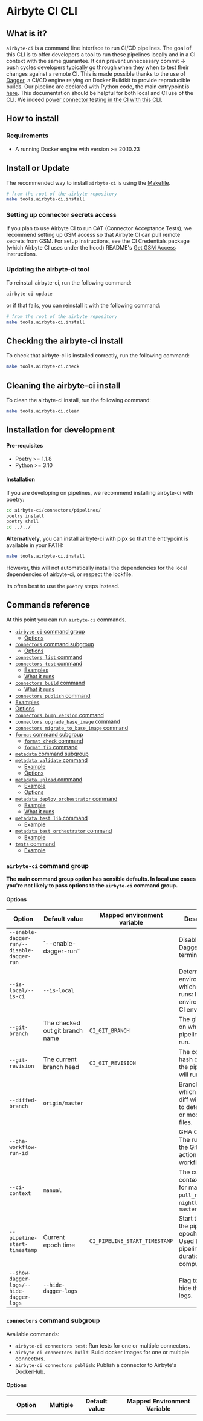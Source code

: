 # Airbyte CI CLI

## What is it?
`airbyte-ci` is a command line interface to run CI/CD pipelines.
The goal of this CLI is to offer developers a tool to run these pipelines locally and in a CI context with the same guarantee.
It can prevent unnecessary commit -> push cycles developers typically go through when they when to test their changes against a remote CI.
This is made possible thanks to the use of [Dagger](https://dagger.io), a CI/CD engine relying on Docker Buildkit to provide reproducible builds.
Our pipeline are declared with Python code, the main entrypoint is [here](https://github.com/airbytehq/airbyte/blob/master/airbyte-ci/connector_ops/connector_ops/pipelines/commands/airbyte_ci.py).
This documentation should be helpful for both local and CI use of the CLI. We indeed [power connector testing in the CI with this CLI](https://github.com/airbytehq/airbyte/blob/master/.github/workflows/connector_integration_test_single_dagger.yml#L78).

## How to install
### Requirements
* A running Docker engine with version >= 20.10.23


## Install or Update

The recommended way to install `airbyte-ci` is using the [Makefile](../../../Makefile).

```sh
# from the root of the airbyte repository
make tools.airbyte-ci.install
```

### Setting up connector secrets access

If you plan to use Airbyte CI to run CAT (Connector Acceptance Tests), we recommend setting up GSM
access so that Airbyte CI can pull remote secrets from GSM. For setup instructions, see the
CI Credentials package (which Airbyte CI uses under the hood) README's
[Get GSM Access](https://github.com/airbytehq/airbyte/blob/master/airbyte-ci/connectors/ci_credentials/README.md#get-gsm-access)
instructions.

### Updating the airbyte-ci tool
To reinstall airbyte-ci, run the following command:
```sh
airbyte-ci update
```

or if that fails, you can reinstall it with the following command:
```sh
# from the root of the airbyte repository
make tools.airbyte-ci.install
```

## Checking the airbyte-ci install
To check that airbyte-ci is installed correctly, run the following command:
```sh
make tools.airbyte-ci.check
```

## Cleaning the airbyte-ci install
To clean the airbyte-ci install, run the following command:
```sh
make tools.airbyte-ci.clean
```

## Installation for development

#### Pre-requisites
* Poetry >= 1.1.8
* Python >= 3.10

#### Installation

If you are developing on pipelines, we recommend installing airbyte-ci with poetry:

```bash
cd airbyte-ci/connectors/pipelines/
poetry install
poetry shell
cd ../../
```

**Alternatively**, you can install airbyte-ci with pipx so that the entrypoint is available in your PATH:

```bash
make tools.airbyte-ci.install
```

However, this will not automatically install the dependencies for the local dependencies of airbyte-ci, or respect the lockfile.

Its often best to use the `poetry` steps instead.


## Commands reference
At this point you can run `airbyte-ci` commands.
- [`airbyte-ci` command group](#airbyte-ci)
  * [Options](#options)
- [`connectors` command subgroup](#connectors-command-subgroup)
  * [Options](#options-1)
- [`connectors list` command](#connectors-list-command)
- [`connectors test` command](#connectors-test-command)
  * [Examples](#examples-)
  * [What it runs](#what-it-runs-)
- [`connectors build` command](#connectors-build-command)
  * [What it runs](#what-it-runs)
- [`connectors publish` command](#connectors-publish-command)
- [Examples](#examples)
- [Options](#options-2)
- [`connectors bump_version` command](#connectors-bump_version)
- [`connectors upgrade_base_image` command](#connectors-upgrade_base_image)
- [`connectors migrate_to_base_image` command](#connectors-migrate_to_base_image)
- [`format` command subgroup](#format-subgroup)
  * [`format check` command](#format-check-command)
  * [`format fix` command](#format-fix-command)
- [`metadata` command subgroup](#metadata-command-subgroup)
- [`metadata validate` command](#metadata-validate-command)
  * [Example](#example)
  * [Options](#options-3)
- [`metadata upload` command](#metadata-upload-command)
  * [Example](#example-1)
  * [Options](#options-4)
- [`metadata deploy orchestrator` command](#metadata-deploy-orchestrator-command)
  * [Example](#example-2)
  * [What it runs](#what-it-runs--1)
- [`metadata test lib` command](#metadata-test-lib-command)
  * [Example](#example-3)
- [`metadata test orchestrator` command](#metadata-test-orchestrator-command)
  * [Example](#example-4)
- [`tests` command](#test-command)
  * [Example](#example-5)
### <a id="airbyte-ci-command-group"></a>`airbyte-ci` command group
**The main command group option has sensible defaults. In local use cases you're not likely to pass options to the `airbyte-ci` command group.**

#### Options

| Option                                     | Default value                                                                                                                                                      | Mapped environment variable   | Description                                                                                 |
| ------------------------------------------ | ------------------------------------------------------------------------------------------------------------------------------------------------------------------ | ----------------------------- | ------------------------------------------------------------------------------------------- |
| `--enable-dagger-run/--disable-dagger-run` | `--enable-dagger-run``      |                               | Disables the Dagger terminal UI. |                               | |                               | |                               |                                                                                             |
| `--is-local/--is-ci`                       | `--is-local`                                                                                                                                                       |                               | Determines the environment in which the CLI runs: local environment or CI environment.      |
| `--git-branch`                             | The checked out git branch name                                                                                                                                    | `CI_GIT_BRANCH`               | The git branch on which the pipelines will run.                                             |
| `--git-revision`                           | The current branch head                                                                                                                                            | `CI_GIT_REVISION`             | The commit hash on which the pipelines will run.                                            |
| `--diffed-branch`                          | `origin/master`                                                                                                                                                    |                               | Branch to which the git diff will happen to detect new or modified files.                   |
| `--gha-workflow-run-id`                    |                                                                                                                                                                    |                               | GHA CI only - The run id of the GitHub action workflow                                      |
| `--ci-context`                             | `manual`                                                                                                                                                           |                               | The current CI context: `manual` for manual run, `pull_request`, `nightly_builds`, `master` |
| `--pipeline-start-timestamp`               | Current epoch time                                                                                                                                                 | `CI_PIPELINE_START_TIMESTAMP` | Start time of the pipeline as epoch time. Used for pipeline run duration computation.       |
| `--show-dagger-logs/--hide-dagger-logs`    | `--hide-dagger-logs`                                                                                                                                               |                               | Flag to show or hide the dagger logs.                                                       |

### <a id="connectors-command-subgroup"></a>`connectors` command subgroup

Available commands:
* `airbyte-ci connectors test`: Run tests for one or multiple connectors.
* `airbyte-ci connectors build`: Build docker images for one or multiple connectors.
* `airbyte-ci connectors publish`: Publish a connector to Airbyte's DockerHub.

#### Options
| Option                                                         | Multiple | Default value                    | Mapped Environment Variable | Description                                                                                                                                                                                                                                                                                                                                                                                                                                                                               |
| -------------------------------------------------------------- | -------- | -------------------------------- | --------------------------- | ----------------------------------------------------------------------------------------------------------------------------------------------------------------------------------------------------------------------------------------------------------------------------------------------------------------------------------------------------------------------------------------------------------------------------------------------------------------------------------------- |
| `--use-remote-secrets/--use-local-secrets`                     | False    |                                  |                             | If --use-remote-secrets, connectors configuration will be pulled from Google Secret Manager. Requires the `GCP_GSM_CREDENTIALS` environment variable to be set with a service account with permission to read GSM secrets. If --use-local-secrets the connector configuration will be read from the local connector `secrets` folder. If this flag is not used and a `GCP_GSM_CREDENTIALS` environment variable is set remote secrets will be used, local secrets will be used otherwise. |
| `--name`                                                       | True     |                                  |                             | Select a specific connector for which the pipeline will run. Can be used multiple times to select multiple connectors. The expected name is the connector technical name. e.g. `source-pokeapi`                                                                                                                                                                                                                                                                                           |
| `--support-level`                                              | True     |                                  |                             | Select connectors with a specific support level: `community`, `certified`. Can be used multiple times to select multiple support levels.                                                                                                                                                                                                                                                                                                                                                  |
| `--metadata-query`                                             | False    |                                  |                             | Filter connectors by the `data` field in the metadata file using a [simpleeval](https://github.com/danthedeckie/simpleeval) query. e.g. 'data.ab_internal.ql == 200'                                                                                                                                                                                                                                                                                                                      |
| `--use-local-cdk`                                              | False    | False                            |                             | Build with the airbyte-cdk from the local repository. " "This is useful for testing changes to the CDK.                                                                                                                                                                                                                                                                                                                                                                                   |
| `--language`                                                   | True     |                                  |                             | Select connectors with a specific language: `python`, `low-code`, `java`. Can be used multiple times to select multiple languages.                                                                                                                                                                                                                                                                                                                                                        |
| `--modified`                                                   | False    | False                            |                             | Run the pipeline on only the modified connectors on the branch or previous commit (depends on the pipeline implementation).                                                                                                                                                                                                                                                                                                                                                               |
| `--concurrency`                                                | False    | 5                                |                             | Control the number of connector pipelines that can run in parallel. Useful to speed up pipelines or control their resource usage.                                                                                                                                                                                                                                                                                                                                                         |
| `--metadata-change-only/--not-metadata-change-only`            | False    | `--not-metadata-change-only`     |                             | Only run the pipeline on connectors with changes on their metadata.yaml file.                                                                                                                                                                                                                                                                                                                                                                                                             |
| `--enable-dependency-scanning / --disable-dependency-scanning` | False    | ` --disable-dependency-scanning` |                             | When enabled the dependency scanning will be performed to detect the connectors to select according to a dependency change.                                                                                                                                                                                                                                                                                                                                                               |
| `--docker-hub-username`                                        |          |                                  | DOCKER_HUB_USERNAME         | Your username to connect to DockerHub. Required for the publish subcommand.                                                                                                                                                                                                                                                                                                                                                                                                               |
| `--docker-hub-password`                                        |          |                                  | DOCKER_HUB_PASSWORD         | Your password to connect to DockerHub. Required for the publish subcommand.                                                                                                                                                                                                                                                                                                                                                                                                               |


### <a id="connectors-list-command"></a>`connectors list` command
Retrieve the list of connectors satisfying the provided filters.

#### Examples
List all connectors:

`airbyte-ci connectors list`

List certified connectors:

`airbyte-ci connectors --support-level=certified list`

List connectors changed on the current branch:

`airbyte-ci connectors --modified list`

List connectors with a specific language:

`airbyte-ci connectors --language=python list`

List connectors with multiple filters:

`airbyte-ci connectors --language=low-code --support-level=certified list`


### <a id="connectors-test-command"></a>`connectors test` command
Run a test pipeline for one or multiple connectors.

#### Examples

Test a single connector:
`airbyte-ci connectors --name=source-pokeapi test`

Test multiple connectors:
`airbyte-ci connectors --name=source-pokeapi --name=source-bigquery test`

Test certified connectors:
`airbyte-ci connectors --support-level=certified test`

Test connectors changed on the current branch:
`airbyte-ci connectors --modified test`

#### What it runs
```mermaid
flowchart TD
    entrypoint[[For each selected connector]]
    subgraph static ["Static code analysis"]
      qa[Run QA checks]
      sem["Check version follows semantic versionning"]
      incr["Check version is incremented"]
      metadata_validation["Run metadata validation on metadata.yaml"]
      sem --> incr
    end
    subgraph tests ["Tests"]
        build[Build connector docker image]
        unit[Run unit tests]
        integration[Run integration tests]
        cat[Run connector acceptance tests]
        secret[Load connector configuration]

        unit-->secret
        unit-->build
        secret-->integration
        secret-->cat
        build-->integration
        build-->cat
    end
    entrypoint-->static
    entrypoint-->tests
    report["Build test report"]
    tests-->report
    static-->report
```

#### Options

| Option              | Multiple | Default value | Description                                                                                                                                                                                              |
| ------------------- | -------- | ------------- | -------------------------------------------------------------------------------------------------------------------------------------------------------------------------------------------------------- |
| `--fail-fast`       | False    | False         | Abort after any tests fail, rather than continuing to run additional tests. Use this setting to confirm a known bug is fixed (or not), or when you only require a pass/fail result.                      |
| `--fast-tests-only` | True     | False         | Run unit tests only, skipping integration tests or any tests explicitly tagged as slow. Use this for more frequent checks, when it is not feasible to run the entire test suite.                         |
| `--code-tests-only` | True     | False         | Skip any tests not directly related to code updates. For instance, metadata checks, version bump checks, changelog verification, etc. Use this setting to help focus on code quality during development. |
| `--concurrent-cat`  | False    | False         | Make CAT tests run concurrently using pytest-xdist. Be careful about source or destination API rate limits.                                                                                              |

Note:

* The above options are implemented for Java connectors but may not be available for Python connectors. If an option is not supported, the pipeline will not fail but instead the 'default' behavior will be executed.

### <a id="connectors-build-command"></a>`connectors build` command
Run a build pipeline for one or multiple connectors and export the built docker image to the local docker host.
It's mainly purposed for local use.

Build a single connector:
`airbyte-ci connectors --name=source-pokeapi build`

Build a single connector with a custom image tag:
`airbyte-ci connectors --name=source-pokeapi build --tag=my-custom-tag`

Build a single connector for multiple architectures:
`airbyte-ci connectors --name=source-pokeapi build --architecture=linux/amd64 --architecture=linux/arm64`

You will get:
* `airbyte/source-pokeapi:dev-linux-amd64`
* `airbyte/source-pokeapi:dev-linux-arm64`

Build multiple connectors:
`airbyte-ci connectors --name=source-pokeapi --name=source-bigquery build`

Build certified connectors:
`airbyte-ci connectors --support-level=certified build`

Build connectors changed on the current branch:
`airbyte-ci connectors --modified build`

#### What it runs

For Python and Low Code connectors:

```mermaid
flowchart TD
    arch(For each platform amd64/arm64)
    connector[Build connector image]
    load[Load to docker host with :dev tag, current platform]
    spec[Get spec]
    arch-->connector-->spec--"if success"-->load
```

For Java connectors:
```mermaid
flowchart TD
    arch(For each platform amd64/arm64)
    distTar[Gradle distTar task run]
    base[Build integration base]
    java_base[Build integration base Java]
    normalization[Build Normalization]
    connector[Build connector image]

    arch-->base-->java_base-->connector
    distTar-->connector
    normalization--"if supports normalization"-->connector

    load[Load to docker host with :dev tag]
    spec[Get spec]
    connector-->spec--"if success"-->load
```

### Options

| Option                | Multiple | Default value  | Description                                                       |
| --------------------- | -------- | -------------- | ----------------------------------------------------------------- |
| `--architecture`/`-a` | True     | Local platform | Defines for which architecture(s) the connector image will be built. |
| `--tag`               | False    | `dev`          | Image tag for the built image.                                    |


### <a id="connectors-publish-command"></a>`connectors publish` command
Run a publish pipeline for one or multiple connectors.
It's mainly purposed for CI use to release a connector update.

### Examples
Publish all connectors modified in the head commit: `airbyte-ci connectors --modified publish`

### Options

| Option                               | Required | Default         | Mapped environment variable        | Description                                                                                                                                                                               |
| ------------------------------------ | -------- | --------------- | ---------------------------------- | ----------------------------------------------------------------------------------------------------------------------------------------------------------------------------------------- |
| `--pre-release/--main-release`       | False    | `--pre-release` |                                    | Whether to publish the pre-release or the main release version of a connector. Defaults to pre-release. For main release you have to set the credentials to interact with the GCS bucket. |
| `--spec-cache-gcs-credentials`       | False    |                 | `SPEC_CACHE_GCS_CREDENTIALS`       | The service account key to upload files to the GCS bucket hosting spec cache.                                                                                                             |
| `--spec-cache-bucket-name`           | False    |                 | `SPEC_CACHE_BUCKET_NAME`           | The name of the GCS bucket where specs will be cached.                                                                                                                                    |
| `--metadata-service-gcs-credentials` | False    |                 | `METADATA_SERVICE_GCS_CREDENTIALS` | The service account key to upload files to the GCS bucket hosting the metadata files.                                                                                                     |
| `--metadata-service-bucket-name`     | False    |                 | `METADATA_SERVICE_BUCKET_NAME`     | The name of the GCS bucket where metadata files will be uploaded.                                                                                                                         |
| `--slack-webhook`                    | False    |                 | `SLACK_WEBHOOK`                    | The Slack webhook URL to send notifications to.                                                                                                                                           |
| `--slack-channel`                    | False    |                 | `SLACK_CHANNEL`                    | The Slack channel name to send notifications to.                                                                                                                                          |

I've added an empty "Default" column, and you can fill in the default values as needed.
#### What it runs
```mermaid
flowchart TD
    validate[Validate the metadata file]
    check[Check if the connector image already exists]
    build[Build the connector image for all platform variants]
    upload_spec[Upload connector spec to the spec cache bucket]
    push[Push the connector image from DockerHub, with platform variants]
    pull[Pull the connector image from DockerHub to check SPEC can be run and the image layers are healthy]
    upload_metadata[Upload its metadata file to the metadata service bucket]

    validate-->check-->build-->upload_spec-->push-->pull-->upload_metadata
```


### <a id="connectors-bump_version"></a>`connectors bump_version` command
Bump the version of the selected connectors.

### Examples
Bump source-openweather: `airbyte-ci connectors --name=source-openweather bump_version patch <pr-number> "<changelog-entry>"`

#### Arguments
| Argument              | Description                                                            |
| --------------------- | ---------------------------------------------------------------------- |
| `BUMP_TYPE`           | major, minor or patch                                                  |
| `PULL_REQUEST_NUMBER` | The GitHub pull request number, used in the changelog entry            |
| `CHANGELOG_ENTRY`     | The changelog entry that will get added to the connector documentation |

### <a id="connectors-upgrade_base_image"></a>`connectors upgrade_base_image` command
Modify the selected connector metadata to use the latest base image version.

### Examples
Upgrade the base image for source-openweather: `airbyte-ci connectors --name=source-openweather upgrade_base_image`

### Options
| Option                  | Required | Default | Mapped environment variable | Description                                                                                                     |
| ----------------------- | -------- | ------- | --------------------------- | --------------------------------------------------------------------------------------------------------------- |
| `--docker-hub-username` | True     |         | `DOCKER_HUB_USERNAME`       | Your username to connect to DockerHub. It's used to read the base image registry.                               |
| `--docker-hub-password` | True     |         | `DOCKER_HUB_PASSWORD`       | Your password to connect to DockerHub. It's used to read the base image registry.                               |
| `--set-if-not-exists`   | False    | True    |                             | Whether to set or not the baseImage metadata if no connectorBuildOptions is declared in the connector metadata. |

### <a id="connectors-migrate_to_base_image"></a>`connectors migrate_to_base_image` command
Make a connector using a Dockerfile migrate to the base image by:
* Removing its Dockerfile
* Updating its metadata to use the latest base image version
* Updating its documentation to explain the build process
* Bumping by a patch version

### Examples
Migrate source-openweather to use the base image: `airbyte-ci connectors --name=source-openweather migrate_to_base_image`

### Arguments
| Argument              | Description                                                 |
| --------------------- | ----------------------------------------------------------- |
| `PULL_REQUEST_NUMBER` | The GitHub pull request number, used in the changelog entry |

### <a id="format-subgroup"></a>`format` command subgroup

Available commands:
* `airbyte-ci format check all`
* `airbyte-ci format fix all`

### Examples
- Check for formatting errors in the repository: `airbyte-ci format check all`
- Fix formatting for only python files: `airbyte-ci format fix python`

### <a id="format-check-command"></a>`format check all` command

This command runs formatting checks, but does not format the code in place. It will exit 1 as soon as a failure is encountered. To fix errors, use `airbyte-ci format fix all`.

Running `airbyte-ci format check` will run checks on all different types of code. Run `airbyte-ci format check --help` for subcommands to check formatting for only certain types of files.

### <a id="format-fix-command"></a>`format fix all` command

This command runs formatting checks and reformats any code that would be reformatted, so it's recommended to stage changes you might have before running this command.

Running `airbyte-ci format fix all` will format all of the different types of code. Run `airbyte-ci format fix --help` for subcommands to format only certain types of files.


### <a id="metadata-validate-command-subgroup"></a>`metadata` command subgroup

Available commands:
* `airbyte-ci metadata deploy orchestrator`

### <a id="metadata-upload-orchestrator"></a>`metadata deploy orchestrator` command
This command deploys the metadata service orchestrator to production.
The `DAGSTER_CLOUD_METADATA_API_TOKEN` environment variable must be set.

#### Example
`airbyte-ci metadata deploy orchestrator`

#### What it runs
```mermaid
flowchart TD
    test[Run orchestrator tests] --> deploy[Deploy orchestrator to Dagster Cloud]
```

### <a id="tests-command"></a>`tests` command
This command runs the Python tests for a airbyte-ci poetry package.

#### Arguments
| Option                | Required | Default | Mapped environment variable | Description                         |
| --------------------- | -------- | ------- | --------------------------- | ----------------------------------- |
| `poetry_package_path` | True     |         |                             | The path to poetry package to test. |

#### Options
| Option             | Required | Default | Mapped environment variable | Description                                                                                      |
| ------------------ | -------- | ------- | --------------------------- | ------------------------------------------------------------------------------------------------ |
| `--test-directory` | False    | tests   |                             | The path to the directory on which pytest should discover tests, relative to the poetry package. |


#### Example
`airbyte-ci test airbyte-ci/connectors/pipelines --test-directory=tests`
`airbyte-ci tests airbyte-integrations/bases/connector-acceptance-test --test-directory=unit_tests`

## Changelog
| Version | PR                                                         | Description                                                                                               |
| ------- | ---------------------------------------------------------- | --------------------------------------------------------------------------------------------------------- |
| 2.10.2  | [#33008](https://github.com/airbytehq/airbyte/pull/33008)  | Fix local `connector build`.                                                                     |
| 2.10.1  | [#32928](https://github.com/airbytehq/airbyte/pull/32928)  | Fix BuildConnectorImages constructor.                                                                     |
| 2.10.0  | [#32819](https://github.com/airbytehq/airbyte/pull/32819)  | Add `--tag` option to connector build.                                                                    |
| 2.9.0   | [#32816](https://github.com/airbytehq/airbyte/pull/32816)  | Add `--architecture` option to connector build.                                                           |
| 2.8.1   | [#32999](https://github.com/airbytehq/airbyte/pull/32999)  | Improve Java code formatting speed                       |
| 2.8.0   | [#31930](https://github.com/airbytehq/airbyte/pull/31930)  | Move pipx install to `airbyte-ci-dev`, and add auto-update feature targeting binary                       |
| 2.7.3   | [#32847](https://github.com/airbytehq/airbyte/pull/32847)  | Improve --modified behaviour for pull requests.                                                           |
| 2.7.2   | [#32839](https://github.com/airbytehq/airbyte/pull/32839)  | Revert changes in v2.7.1.                                                                                 |
| 2.7.1   | [#32806](https://github.com/airbytehq/airbyte/pull/32806)  | Improve --modified behaviour for pull requests.                                                           |
| 2.7.0   | [#31930](https://github.com/airbytehq/airbyte/pull/31930)  | Merge airbyte-ci-internal into airbyte-ci                                                                 |
| 2.6.0   | [#31831](https://github.com/airbytehq/airbyte/pull/31831)  | Add `airbyte-ci format` commands, remove connector-specific formatting check                              |
| 2.5.9   | [#32427](https://github.com/airbytehq/airbyte/pull/32427)  | Re-enable caching for source-postgres                                                                     |
| 2.5.8   | [#32402](https://github.com/airbytehq/airbyte/pull/32402)  | Set Dagger Cloud token for airbyters only                                                                 |
| 2.5.7   | [#31628](https://github.com/airbytehq/airbyte/pull/31628)  | Add ClickPipelineContext class                                                                            |
| 2.5.6   | [#32139](https://github.com/airbytehq/airbyte/pull/32139)  | Test coverage report on Python connector UnitTest.                                                        |
| 2.5.5   | [#32114](https://github.com/airbytehq/airbyte/pull/32114)  | Create cache mount for `/var/lib/docker` to store images in `dind` context.                               |
| 2.5.4   | [#32090](https://github.com/airbytehq/airbyte/pull/32090)  | Do not cache `docker login`.                                                                              |
| 2.5.3   | [#31974](https://github.com/airbytehq/airbyte/pull/31974)  | Fix latest CDK install and pip cache mount on connector install.                                          |
| 2.5.2   | [#31871](https://github.com/airbytehq/airbyte/pull/31871)  | Deactivate PR comments, add HTML report links to the PR status when its ready.                            |
| 2.5.1   | [#31774](https://github.com/airbytehq/airbyte/pull/31774)  | Add a docker configuration check on `airbyte-ci` startup.                                                 |
| 2.5.0   | [#31766](https://github.com/airbytehq/airbyte/pull/31766)  | Support local connectors secrets.                                                                         |
| 2.4.0   | [#31716](https://github.com/airbytehq/airbyte/pull/31716)  | Enable pre-release publish with local CDK.                                                                |
| 2.3.1   | [#31748](https://github.com/airbytehq/airbyte/pull/31748)  | Use AsyncClick library instead of base Click.                                                             |
| 2.3.0   | [#31699](https://github.com/airbytehq/airbyte/pull/31699)  | Support optional concurrent CAT execution.                                                                |
| 2.2.6   | [#31752](https://github.com/airbytehq/airbyte/pull/31752)  | Only authenticate when secrets are available.                                                             |
| 2.2.5   | [#31718](https://github.com/airbytehq/airbyte/pull/31718)  | Authenticate the sidecar docker daemon to DockerHub.                                                      |
| 2.2.4   | [#31535](https://github.com/airbytehq/airbyte/pull/31535)  | Improve gradle caching when building java connectors.                                                     |
| 2.2.3   | [#31688](https://github.com/airbytehq/airbyte/pull/31688)  | Fix failing `CheckBaseImageUse` step when not running on PR.                                              |
| 2.2.2   | [#31659](https://github.com/airbytehq/airbyte/pull/31659)  | Support builds on x86_64 platform                                                                         |
| 2.2.1   | [#31653](https://github.com/airbytehq/airbyte/pull/31653)  | Fix CheckBaseImageIsUsed failing on non certified connectors.                                             |
| 2.2.0   | [#30527](https://github.com/airbytehq/airbyte/pull/30527)  | Add a new check for python connectors to make sure certified connectors use our base image.               |
| 2.1.1   | [#31488](https://github.com/airbytehq/airbyte/pull/31488)  | Improve `airbyte-ci` start time with Click Lazy load                                                      |
| 2.1.0   | [#31412](https://github.com/airbytehq/airbyte/pull/31412)  | Run airbyte-ci from any where in airbyte project                                                          |
| 2.0.4   | [#31487](https://github.com/airbytehq/airbyte/pull/31487)  | Allow for third party connector selections                                                                |
| 2.0.3   | [#31525](https://github.com/airbytehq/airbyte/pull/31525)  | Refactor folder structure                                                                                 |
| 2.0.2   | [#31533](https://github.com/airbytehq/airbyte/pull/31533)  | Pip cache volume by python version.                                                                       |
| 2.0.1   | [#31545](https://github.com/airbytehq/airbyte/pull/31545)  | Reword the changelog entry when using `migrate_to_base_image`.                                            |
| 2.0.0   | [#31424](https://github.com/airbytehq/airbyte/pull/31424)  | Remove `airbyte-ci connectors format` command.                                                            |
| 1.9.4   | [#31478](https://github.com/airbytehq/airbyte/pull/31478)  | Fix running tests for connector-ops package.                                                              |
| 1.9.3   | [#31457](https://github.com/airbytehq/airbyte/pull/31457)  | Improve the connector documentation for connectors migrated to our base image.                            |
| 1.9.2   | [#31426](https://github.com/airbytehq/airbyte/pull/31426)  | Concurrent execution of java connectors tests.                                                            |
| 1.9.1   | [#31455](https://github.com/airbytehq/airbyte/pull/31455)  | Fix `None` docker credentials on publish.                                                                 |
| 1.9.0   | [#30520](https://github.com/airbytehq/airbyte/pull/30520)  | New commands: `bump_version`, `upgrade_base_image`, `migrate_to_base_image`.                              |
| 1.8.0   | [#30520](https://github.com/airbytehq/airbyte/pull/30520)  | New commands: `bump_version`, `upgrade_base_image`, `migrate_to_base_image`.                              |
| 1.7.2   | [#31343](https://github.com/airbytehq/airbyte/pull/31343)  | Bind Pytest integration tests to a dockerhost.                                                            |
| 1.7.1   | [#31332](https://github.com/airbytehq/airbyte/pull/31332)  | Disable Gradle step caching on source-postgres.                                                           |
| 1.7.0   | [#30526](https://github.com/airbytehq/airbyte/pull/30526)  | Implement pre/post install hooks support.                                                                 |
| 1.6.0   | [#30474](https://github.com/airbytehq/airbyte/pull/30474)  | Test connector inside their containers.                                                                   |
| 1.5.1   | [#31227](https://github.com/airbytehq/airbyte/pull/31227)  | Use python 3.11 in amazoncorretto-bazed gradle containers, run 'test' gradle task instead of 'check'.     |
| 1.5.0   | [#30456](https://github.com/airbytehq/airbyte/pull/30456)  | Start building Python connectors using our base images.                                                   |
| 1.4.6   | [ #31087](https://github.com/airbytehq/airbyte/pull/31087) | Throw error if airbyte-ci tools is out of date                                                            |
| 1.4.5   | [#31133](https://github.com/airbytehq/airbyte/pull/31133)  | Fix bug when building containers using `with_integration_base_java_and_normalization`.                    |
| 1.4.4   | [#30743](https://github.com/airbytehq/airbyte/pull/30743)  | Add `--disable-report-auto-open` and `--use-host-gradle-dist-tar` to allow gradle integration.            |
| 1.4.3   | [#30595](https://github.com/airbytehq/airbyte/pull/30595)  | Add --version and version check                                                                           |
| 1.4.2   | [#30595](https://github.com/airbytehq/airbyte/pull/30595)  | Remove directory name requirement                                                                         |
| 1.4.1   | [#30595](https://github.com/airbytehq/airbyte/pull/30595)  | Load base migration guide into QA Test container for strict encrypt variants                              |
| 1.4.0   | [#30330](https://github.com/airbytehq/airbyte/pull/30330)  | Add support for pyproject.toml as the prefered entry point for a connector package                        |
| 1.3.0   | [#30461](https://github.com/airbytehq/airbyte/pull/30461)  | Add `--use-local-cdk` flag to all connectors commands                                                     |
| 1.2.3   | [#30477](https://github.com/airbytehq/airbyte/pull/30477)  | Fix a test regression introduced the previous version.                                                    |
| 1.2.2   | [#30438](https://github.com/airbytehq/airbyte/pull/30438)  | Add workaround to always stream logs properly with --is-local.                                            |
| 1.2.1   | [#30384](https://github.com/airbytehq/airbyte/pull/30384)  | Java connector test performance fixes.                                                                    |
| 1.2.0   | [#30330](https://github.com/airbytehq/airbyte/pull/30330)  | Add `--metadata-query` option to connectors command                                                       |
| 1.1.3   | [#30314](https://github.com/airbytehq/airbyte/pull/30314)  | Stop patching gradle files to make them work with airbyte-ci.                                             |
| 1.1.2   | [#30279](https://github.com/airbytehq/airbyte/pull/30279)  | Fix correctness issues in layer caching by making atomic execution groupings                              |
| 1.1.1   | [#30252](https://github.com/airbytehq/airbyte/pull/30252)  | Fix redundancies and broken logic in GradleTask, to speed up the CI runs.                                 |
| 1.1.0   | [#29509](https://github.com/airbytehq/airbyte/pull/29509)  | Refactor the airbyte-ci test command to run tests on any poetry package.                                  |
| 1.0.0   | [#28000](https://github.com/airbytehq/airbyte/pull/29232)  | Remove release stages in favor of support level from airbyte-ci.                                          |
| 0.5.0   | [#28000](https://github.com/airbytehq/airbyte/pull/28000)  | Run connector acceptance tests with dagger-in-dagger.                                                     |
| 0.4.7   | [#29156](https://github.com/airbytehq/airbyte/pull/29156)  | Improve how we check existence of requirement.txt or setup.py file to not raise early pip install errors. |
| 0.4.6   | [#28729](https://github.com/airbytehq/airbyte/pull/28729)  | Use keyword args instead of positional argument for optional  paramater in Dagger's API                   |
| 0.4.5   | [#29034](https://github.com/airbytehq/airbyte/pull/29034)  | Disable Dagger terminal UI when running publish.                                                          |
| 0.4.4   | [#29064](https://github.com/airbytehq/airbyte/pull/29064)  | Make connector modified files a frozen set.                                                               |
| 0.4.3   | [#29033](https://github.com/airbytehq/airbyte/pull/29033)  | Disable dependency scanning for Java connectors.                                                          |
| 0.4.2   | [#29030](https://github.com/airbytehq/airbyte/pull/29030)  | Make report path always have the same prefix: `airbyte-ci/`.                                              |
| 0.4.1   | [#28855](https://github.com/airbytehq/airbyte/pull/28855)  | Improve the selected connectors detection for connectors commands.                                        |
| 0.4.0   | [#28947](https://github.com/airbytehq/airbyte/pull/28947)  | Show Dagger Cloud run URLs in CI                                                                          |
| 0.3.2   | [#28789](https://github.com/airbytehq/airbyte/pull/28789)  | Do not consider empty reports as successfull.                                                             |
| 0.3.1   | [#28938](https://github.com/airbytehq/airbyte/pull/28938)  | Handle 5 status code on MetadataUpload as skipped                                                         |
| 0.3.0   | [#28869](https://github.com/airbytehq/airbyte/pull/28869)  | Enable the Dagger terminal UI on local `airbyte-ci` execution                                             |
| 0.2.3   | [#28907](https://github.com/airbytehq/airbyte/pull/28907)  | Make dagger-in-dagger work for `airbyte-ci tests` command                                                 |
| 0.2.2   | [#28897](https://github.com/airbytehq/airbyte/pull/28897)  | Sentry: Ignore error logs without exceptions from reporting                                               |
| 0.2.1   | [#28767](https://github.com/airbytehq/airbyte/pull/28767)  | Improve pytest step result evaluation to prevent false negative/positive.                                 |
| 0.2.0   | [#28857](https://github.com/airbytehq/airbyte/pull/28857)  | Add the `airbyte-ci tests` command to run the test suite on any `airbyte-ci` poetry package.              |
| 0.1.1   | [#28858](https://github.com/airbytehq/airbyte/pull/28858)  | Increase the max duration of Connector Package install to 20mn.                                           |
| 0.1.0   |                                                            | Alpha version not in production yet. All the commands described in this doc are available.                |

## More info
This project is owned by the Connectors Operations team.
We share project updates and remaining stories before its release to production in this [EPIC](https://github.com/airbytehq/airbyte/issues/24403).

# Troubleshooting
## Commands
### `make tools.airbyte-ci.check`
This command checks if the `airbyte-ci` command is appropriately installed.

### `make tools.airbyte-ci.clean`
This command removes the `airbyte-ci` command from your system.

## Common issues
### `airbyte-ci` is not found
If you get the following error when running `airbyte-ci`:
```bash
$ airbyte-ci
zsh: command not found: airbyte-ci
```
It means that the `airbyte-ci` command is not in your PATH.

Try running
```bash
make make tools.airbyte-ci.check
```

For some hints on how to fix this.

But when in doubt it can be best to run
```bash
make tools.airbyte-ci.clean
```

Then reinstall the CLI with
```bash
make tools.airbyte-ci.install
```


## Development


### `airbyte-ci` is not found

To fix this, you can either:
* Ensure that airbyte-ci is installed with pipx. Run `pipx list` to check if airbyte-ci is installed.
* Run `pipx ensurepath` to add the pipx binary directory to your PATH.
* Add the pipx binary directory to your PATH manually. The pipx binary directory is usually `~/.local/bin`.


### python3.10 not found
If you get the following error when running `pipx install --editable --force --python=python3.10 airbyte-ci/connectors/pipelines/`:
```bash
$ pipx install --editable --force --python=python3.10 airbyte-ci/connectors/pipelines/
Error: Python 3.10 not found on your system.
```

It means that you don't have Python 3.10 installed on your system.

To fix this, you can either:
* Install Python 3.10 with pyenv. Run `pyenv install 3.10` to install the latest Python version.
* Install Python 3.10 with your system package manager. For instance, on Ubuntu you can run `sudo apt install python3.10`.
* Ensure that Python 3.10 is in your PATH. Run `which python3.10` to check if Python 3.10 is installed and in your PATH.

### Any type of pipeline failure
First you should check that the version of the CLI you are using is the latest one.
You can check the version of the CLI with the `--version` option:
```bash
$ airbyte-ci --version
airbyte-ci, version 0.1.0
```

and compare it with the version in the pyproject.toml file:
```bash
$ cat airbyte-ci/connectors/pipelines/pyproject.toml | grep version
```

If you get any type of pipeline failure, you can run the pipeline with the `--show-dagger-logs` option to get more information about the failure.
```bash
$ airbyte-ci --show-dagger-logs connectors --name=source-pokeapi test
```

and when in doubt, you can reinstall the CLI with the `--force` option:
```bash
$ pipx reinstall pipelines --force
```

